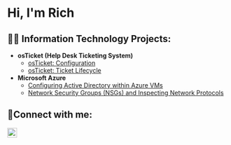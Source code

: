 <h1>Hi, I'm Rich

<h2>👨‍💻 Information Technology Projects:</h2>

- <b>osTicket (Help Desk Ticketing System)</b>
  - [osTicket: Configuration](https://github.com/rich-80/osticket-config)
  - [osTicket: Ticket Lifecycle](https://github.com/rich-80/ticket-lifecycle)
- <b>Microsoft Azure</b>
  - [Configuring Active Directory within Azure VMs](https://github.com/rich-80/configure-ad)
  - [Network Security Groups (NSGs) and Inspecting Network Protocols](https://github.com/rich-80/azure-network-protocols)

<h2>🤳Connect with me:</h2>


[<img align="left" alt="Josh | LinkedIn" width="22px" src="https://cdn.jsdelivr.net/npm/simple-icons@v3/icons/linkedin.svg" />][linkedin]


[linkedin]: https://linkedin.com/in/richard-stallings-202605248
